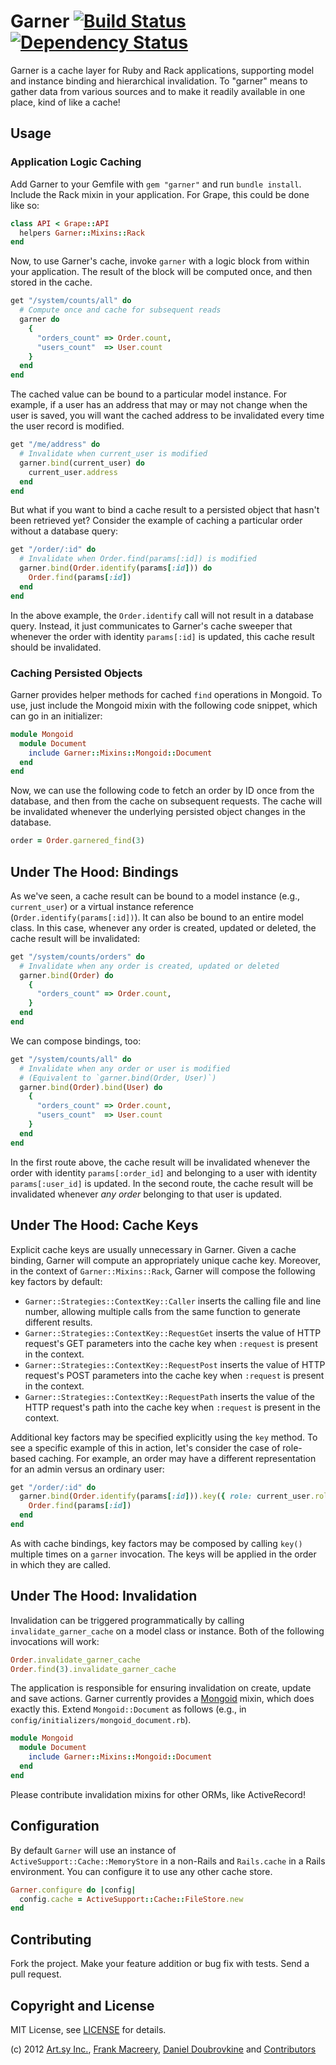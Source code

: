 Garner [![Build Status](https://secure.travis-ci.org/artsy/garner.png)](http://travis-ci.org/artsy/garner) [![Dependency Status](https://gemnasium.com/artsy/garner.png)](https://gemnasium.com/artsy/garner)
======

Garner is a cache layer for Ruby and Rack applications, supporting model and instance binding and hierarchical invalidation. To "garner" means to gather data from various sources and to make it readily available in one place, kind of like a cache!

Usage
-----

### Application Logic Caching

Add Garner to your Gemfile with `gem "garner"` and run `bundle install`. Include the Rack mixin in your application. For Grape, this could be done like so:

```ruby
class API < Grape::API
  helpers Garner::Mixins::Rack
end
```

Now, to use Garner's cache, invoke `garner` with a logic block from within your application. The result of the block will be computed once, and then stored in the cache.

``` ruby
get "/system/counts/all" do
  # Compute once and cache for subsequent reads
  garner do
    {
      "orders_count" => Order.count,
      "users_count"  => User.count
    }
  end
end
```

The cached value can be bound to a particular model instance. For example, if a user has an address that may or may not change when the user is saved, you will want the cached address to be invalidated every time the user record is modified.

``` ruby
get "/me/address" do
  # Invalidate when current_user is modified
  garner.bind(current_user) do
    current_user.address
  end
end
```

But what if you want to bind a cache result to a persisted object that hasn't been retrieved yet? Consider the example of caching a particular order without a database query:

```ruby
get "/order/:id" do
  # Invalidate when Order.find(params[:id]) is modified
  garner.bind(Order.identify(params[:id])) do
    Order.find(params[:id])
  end
end
```

In the above example, the `Order.identify` call will not result in a database query. Instead, it just communicates to Garner's cache sweeper that whenever the order with identity `params[:id]` is updated, this cache result should be invalidated.

### Caching Persisted Objects

Garner provides helper methods for cached `find` operations in Mongoid. To use, just include the Mongoid mixin with the following code snippet, which can go in an initializer:

``` ruby
module Mongoid
  module Document
    include Garner::Mixins::Mongoid::Document
  end
end
```

Now, we can use the following code to fetch an order by ID once from the database, and then from the cache on subsequent requests. The cache will be invalidated whenever the underlying persisted object changes in the database.

```ruby
order = Order.garnered_find(3)
```


Under The Hood: Bindings
------------------------

As we've seen, a cache result can be bound to a model instance (e.g., `current_user`) or a virtual instance reference (`Order.identify(params[:id])`). It can also be bound to an entire model class. In this case, whenever any order is created, updated or deleted, the cache result will be invalidated:

```ruby
get "/system/counts/orders" do
  # Invalidate when any order is created, updated or deleted
  garner.bind(Order) do
    {
      "orders_count" => Order.count,
    }
  end
end
```

We can compose bindings, too:

```ruby
get "/system/counts/all" do
  # Invalidate when any order or user is modified
  # (Equivalent to `garner.bind(Order, User)`)
  garner.bind(Order).bind(User) do
    {
      "orders_count" => Order.count,
      "users_count"  => User.count
    }
  end
end
```

In the first route above, the cache result will be invalidated whenever the order with identity `params[:order_id]` and belonging to a user with identity `params[:user_id]` is updated. In the second route, the cache result will be invalidated whenever *any order* belonging to that user is updated.


Under The Hood: Cache Keys
--------------------------

Explicit cache keys are usually unnecessary in Garner. Given a cache binding, Garner will compute an appropriately unique cache key. Moreover, in the context of `Garner::Mixins::Rack`, Garner will compose the following key factors by default:

* `Garner::Strategies::ContextKey::Caller` inserts the calling file and line number, allowing multiple calls from the same function to generate different results.
* `Garner::Strategies::ContextKey::RequestGet` inserts the value of HTTP request's GET parameters into the cache key when `:request` is present in the context.
* `Garner::Strategies::ContextKey::RequestPost` inserts the value of HTTP request's POST parameters into the cache key when `:request` is present in the context.
* `Garner::Strategies::ContextKey::RequestPath` inserts the value of the HTTP request's path into the cache key when `:request` is present in the context.

Additional key factors may be specified explicitly using the `key` method. To see a specific example of this in action, let's consider the case of role-based caching. For example, an order may have a different representation for an admin versus an ordinary user:

```ruby
get "/order/:id" do
  garner.bind(Order.identify(params[:id])).key({ role: current_user.role }) do
    Order.find(params[:id])
  end
end
```

As with cache bindings, key factors may be composed by calling `key()` multiple times on a `garner` invocation. The keys will be applied in the order in which they are called.


Under The Hood: Invalidation
----------------------------

Invalidation can be triggered programmatically by calling `invalidate_garner_cache` on a model class or instance. Both of the following invocations will work:

```ruby
Order.invalidate_garner_cache
Order.find(3).invalidate_garner_cache
```

The application is responsible for ensuring invalidation on create, update and save actions. Garner currently provides a [Mongoid](https://github.com/mongoid/mongoid) mixin, which does exactly this. Extend `Mongoid::Document` as follows (e.g., in `config/initializers/mongoid_document.rb`).

``` ruby
module Mongoid
  module Document
    include Garner::Mixins::Mongoid::Document
  end
end
```

Please contribute invalidation mixins for other ORMs, like ActiveRecord!


Configuration
-------------

By default `Garner` will use an instance of `ActiveSupport::Cache::MemoryStore` in a non-Rails and `Rails.cache` in a Rails environment. You can configure it to use any other cache store.

``` ruby
Garner.configure do |config|
  config.cache = ActiveSupport::Cache::FileStore.new
end
```


Contributing
------------

Fork the project. Make your feature addition or bug fix with tests. Send a pull request.

Copyright and License
---------------------

MIT License, see [LICENSE](https://github.com/dblock/garner/blob/master/LICENSE.md) for details.

(c) 2012 [Art.sy Inc.](http://artsy.github.com), [Frank Macreery](https://github.com/macreery), [Daniel Doubrovkine](https://github.com/dblock) and [Contributors](https://github.com/dblock/garner/blob/master/CHANGELOG.md)

